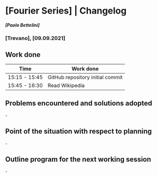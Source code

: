 # [Fourier Series] | Changelog
##### [Paolo Bettelini]
### [Trevano], [09.09.2021]

## Work done

|     Time     |            Work done           |
|--------------|--------------------------------|
|15:15 - 15:45 |GitHub repository initial commit|
|15:45 - 16:30 |         Read Wikipedia         |

## Problems encountered and solutions adopted

\-

## Point of the situation with respect to planning

\-

## Outline program for the next working session

\-